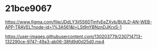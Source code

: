 # 21bce9067
https://www.figma.com/file/JDdLY3jl5S6DTmfvEeZXvb/BUILD-AN-WEB-APP-TRAVEL?node-id=1%3A561&t=LSt9nYBNznDJKrxS-1


https://user-images.githubusercontent.com/130203779/230714713-132290ce-9747-49a3-ab06-38fd9d0d25d0.mp4

